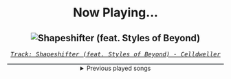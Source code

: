 <div align="center"> 
<h1>Now Playing...</h1>

![Shapeshifter (feat. Styles of Beyond)](https://i.scdn.co/image/ab67616d00001e02e982609b0231e526b3175193)
--
_<samp><a href="https://open.spotify.com/track/0lh9SN28AiSNGLZFz4KBF0">Track: Shapeshifter (feat. Styles of Beyond) - Celldweller</a></samp>_

<div style="border: 1px #4B5054 solid"></div>
<details>
  <summary>
    Previous played songs
  </summary>
  <table>
    <thead>
      <tr>
        <th>
          Artist
        </th>
        <th>
          Song
        </th>
        <th>
          Link
        </th>
      </tr>
    </thead>
    <tbody>
      <tr><td>Celldweller</td><td>Shapeshifter (feat. Styles of Beyond)</td><td><a href="https://open.spotify.com/track/0lh9SN28AiSNGLZFz4KBF0">https://open.spotify.com/track/0lh9SN28AiSNGLZFz4KBF0</a></td></tr><tr><td>Bullet For My Valentine</td><td>Hand Of Blood</td><td><a href="https://open.spotify.com/track/1EJzHoU6rg1afMozs9t6aM">https://open.spotify.com/track/1EJzHoU6rg1afMozs9t6aM</a></td></tr><tr><td>Disturbed</td><td>Awaken</td><td><a href="https://open.spotify.com/track/2GryLec2PG5oj1vlihxJqx">https://open.spotify.com/track/2GryLec2PG5oj1vlihxJqx</a></td></tr><tr><td>Breaking Benjamin</td><td>Unknown Soldier</td><td><a href="https://open.spotify.com/track/4u9UZQxoVkabuLZldQGHi6">https://open.spotify.com/track/4u9UZQxoVkabuLZldQGHi6</a></td></tr><tr><td>Linkin Park</td><td>Papercut</td><td><a href="https://open.spotify.com/track/1Vej0qeQ3ioKwpI6FUbRv1">https://open.spotify.com/track/1Vej0qeQ3ioKwpI6FUbRv1</a></td></tr><tr><td>Five Finger Death Punch</td><td>The Bleeding</td><td><a href="https://open.spotify.com/track/6LRmV5GZUjKLgxi7lBWriQ">https://open.spotify.com/track/6LRmV5GZUjKLgxi7lBWriQ</a></td></tr><tr><td>Linkin Park</td><td>Don't Stay</td><td><a href="https://open.spotify.com/track/2yss0n7KmvmSr4EHvjfFpn">https://open.spotify.com/track/2yss0n7KmvmSr4EHvjfFpn</a></td></tr><tr><td>Linkin Park</td><td>Don't Stay</td><td><a href="https://open.spotify.com/track/2yss0n7KmvmSr4EHvjfFpn">https://open.spotify.com/track/2yss0n7KmvmSr4EHvjfFpn</a></td></tr><tr><td>Evanescence</td><td>Tourniquet</td><td><a href="https://open.spotify.com/track/46fyLy4W9HhAkcb67kLaAV">https://open.spotify.com/track/46fyLy4W9HhAkcb67kLaAV</a></td></tr><tr><td>Rob Zombie</td><td>Feel So Numb</td><td><a href="https://open.spotify.com/track/6KnNDix4Owr4vNmsPhLmxD">https://open.spotify.com/track/6KnNDix4Owr4vNmsPhLmxD</a></td></tr><tr><td>UnityTX</td><td>ROC SH!T</td><td><a href="https://open.spotify.com/track/5mQH7w7Cqphygl68gTsDBg">https://open.spotify.com/track/5mQH7w7Cqphygl68gTsDBg</a></td></tr><tr><td>Windwaker</td><td>Tabula Rasa</td><td><a href="https://open.spotify.com/track/7j8rM6qmKanhiaogz5EG1Y">https://open.spotify.com/track/7j8rM6qmKanhiaogz5EG1Y</a></td></tr><tr><td>Magnolia Park</td><td>Shallow</td><td><a href="https://open.spotify.com/track/55h5xNwW8na2bHKlZUfHh7">https://open.spotify.com/track/55h5xNwW8na2bHKlZUfHh7</a></td></tr><tr><td>Limp Bizkit</td><td>Turn It Up, Bitch</td><td><a href="https://open.spotify.com/track/2KlKLcZPU4CptMCQ3TY5ls">https://open.spotify.com/track/2KlKLcZPU4CptMCQ3TY5ls</a></td></tr><tr><td>Poppy</td><td>New Way Out</td><td><a href="https://open.spotify.com/track/7rQeehJRFCNTwqDffP8c5t">https://open.spotify.com/track/7rQeehJRFCNTwqDffP8c5t</a></td></tr><tr><td>From Fall to Spring</td><td>CONTROL</td><td><a href="https://open.spotify.com/track/4acG72pZiM3tSkqbf19xdB">https://open.spotify.com/track/4acG72pZiM3tSkqbf19xdB</a></td></tr><tr><td>Indigo Blaze</td><td>CRITICAL HIT</td><td><a href="https://open.spotify.com/track/3MEcXeZVj8Io90EExEWgjX">https://open.spotify.com/track/3MEcXeZVj8Io90EExEWgjX</a></td></tr><tr><td>Silent Theory</td><td>Emptiness in You</td><td><a href="https://open.spotify.com/track/21HkPCpUhAuSGx2PKh4q9I">https://open.spotify.com/track/21HkPCpUhAuSGx2PKh4q9I</a></td></tr><tr><td>*NSYNC</td><td>Bye Bye Bye - From Deadpool and Wolverine Soundtrack</td><td><a href="https://open.spotify.com/track/62bOmKYxYg7dhrC6gH9vFn">https://open.spotify.com/track/62bOmKYxYg7dhrC6gH9vFn</a></td></tr><tr><td>*NSYNC</td><td>Bye Bye Bye - From Deadpool and Wolverine Soundtrack</td><td><a href="https://open.spotify.com/track/62bOmKYxYg7dhrC6gH9vFn">https://open.spotify.com/track/62bOmKYxYg7dhrC6gH9vFn</a></td></tr>
    </tbody>
  </table>
</details>

</div>
